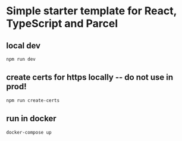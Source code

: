 # Simple starter template for React, TypeScript and Parcel 


## local dev

```cli
npm run dev
```

## create certs for https locally -- do not use in prod!

```cli
npm run create-certs
```


## run in docker

``` cli
docker-compose up
```


